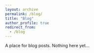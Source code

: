 ```yaml
---
layout: archive
permalink: /blog/
title: "Blog"
author_profile: true
redirect_from: 
  - /blog
---
```


A place for blog posts. Nothing here yet...